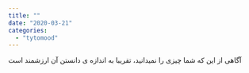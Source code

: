 ```yaml
---
title: ""
date: "2020-03-21"
categories: 
  - "tytomood"
---
```


آگاهی از این که شما چیزی را نمیدانید، تقریبا به اندازه ی دانستن آن ارزشمند است
